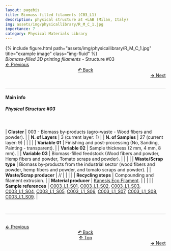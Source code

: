 ```yaml
---
layout: pagebis
title: Biomass-filled filaments (C03_L1)
description: physical structure at +LAB (Milan, Italy)
img: assets/img/physicallibrary/R_M_C_1.jpg
importance: 7
category: Physical Materials Library
---
```

<div class="row">
    <div class="col-sm mt-3 mt-md-0">
        {% include figure.html path="assets/img/physicallibrary/R_M_C_1.jpg" title="example image" class="img-fluid" %}
    </div>
</div>
<div class="caption">
    <i>Biomass-filled 3D printing filaments </i> - Structure #03
</div>

<div class="row justify-content-sm-center">
    <div class="col-sm-4 mt-3 mt-md-0" style="text-align:left">
    <a href="/projects/PhyMatLi_C02_L2/" target="_self"><b>←</b> Previous</a></div>
    <div class="col-sm-4 mt-3 mt-md-0" style="text-align:center">
  <a href="/physicallibrary/" target="_self"><b>↶</b> Back</a>
    </div>
    <div class="col-sm-4 mt-3 mt-md-0" style="text-align:right">
        <td align="right"><a href="/projects/PhyMatLi_C03_L2/" target="_self"><b>→</b> Next</a></td>
    </div>
</div>
<br>

<hr>
<h4><b>Main info</b></h4>
<h5>Physical Structure #03</h5>
<br>

| <b>Cluster</b>       | 003 - Biomass by-products (agro-waste - Wood fibers and powder). |
| <b>N. of Layers</b>   | 3 (current layer: 1)    |
| <b>N. of Samples</b>   | 27 (current layer: 9)    |
|    |     |
| <b>Variable 01</b>       | Finishing and post-processing (No, Sanding, Painting - transparent). |
| <b>Variable 02</b>       | Sample thickness (2 mm, 4 mm, 8 mm).    |
| <b>Variable 03</b>       | Biomass-filled feedstock (Wood fibers and powder, Hemp fibers and powder, Tomato scraps and powder).    |
|    |     |
| <b>Waste/Scrap type</b>       | Biomass by-products from the industrial sector (wood fibers and powder, hemp fibers and powder, and tomato scraps and powder).     |
| <b>Waste/Scrap producer</b>    | //      |
|    |     |
| <b>Recycling steps</b>      | Compounding and filament extrusion.     |
| <b>Material producer</b>    | [Kanesis Eco Filament](https://www.kanesis.it/?lang=it).     |
|    |     |
| <b>Sample references</b>    | <a href="/projects/MatLi_C003_L1_S01/" target="_blank">C003_L1_S01</a>, <a href="/projects/MatLi_C003_L1_S02/" target="_blank">C003_L1_S02</a>, <a href="/projects/MatLi_C003_L1_S03/" target="_blank">C003_L1_S03</a>, <a href="/projects/MatLi_C003_L1_S04/" target="_blank">C003_L1_S04</a>, <a href="/projects/MatLi_C003_L1_S05/" target="_blank">C003_L1_S05</a>, <a href="/projects/MatLi_C003_L1_S06/" target="_blank">C003_L1_S06</a>, <a href="/projects/MatLi_C003_L1_S07/" target="_blank">C003_L1_S07</a>, <a href="/projects/MatLi_C003_L1_S08/" target="_blank">C003_L1_S08</a>, <a href="/projects/MatLi_C003_L1_S09/" target="_blank">C003_L1_S09</a>. |

<br>
<hr>

<br>
<div class="row justify-content-sm-center">
    <div class="col-sm-3 mt-3 mt-md-0" style="text-align:left">
      <a href="/projects/PhyMatLi_C02_L2/" target="_self"><b>←</b> Previous</a></div>
    <div class="col-sm-3 mt-3 mt-md-0" style="text-align:center">
  <a href="/physicallibrary/" target="_self"><b>↶</b> Back</a>
    </div>
    <div class="col-sm-3 mt-3 mt-md-0" style="text-align:center">
  <a href="#" target="_self"><b>↑</b> Top</a>
    </div>
    <div class="col-sm-3 mt-3 mt-md-0" style="text-align:right">
        <td align="right"><a href="/projects/PhyMatLi_C03_L2/" target="_self"><b>→</b> Next</a></td>
    </div>
</div>
